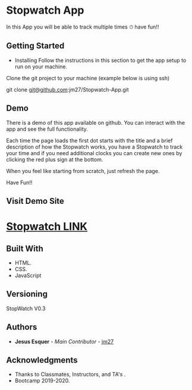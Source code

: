 # Stopwatch App

In this App you will be able to track multiple times &#9201; have fun!!
## Getting Started

* Installing
Follow the instructions in this section to get the app setup to run on your machine.

Clone the git project to your machine (example below is using ssh)

git clone git@github.com:jm27/Stopwatch-App.git

## Demo
There is a demo of this app available on github. You can interact with the app and see the full functionality. 

Each time the page loads the first dot starts with the title and a brief description of how the Stopwatch works, you have a Stopwatch to track your time and if you need additional clocks you can create new ones by clicking the red plus sign at the bottom.

When you feel like starting from scratch, just refresh the page.

Have Fun!!

## Visit Demo Site

[Stopwatch LINK](https://jm27.github.io/Stopwatch-App/ "Homepage")
======

## Built With

* HTML.
* CSS.
* JavaScript

## Versioning
StopWatch V0.3

## Authors

* **Jesus Esquer** - *Main Contributor* - [jm27](https://github.com/jm27)


## Acknowledgments

* Thanks to Classmates, Instructors, and TA's .
* Bootcamp 2019-2020.
